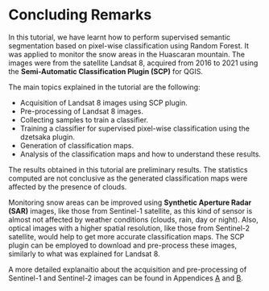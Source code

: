 # Concluding Remarks

In this tutorial, we have learnt how to perform supervised semantic segmentation based on pixel-wise classification using Random Forest. It was applied to monitor the snow areas in the Huascaran mountain. The images were from the satellite Landsat 8, acquired from 2016 to 2021 using the **Semi-Automatic Classification Plugin (SCP)** for QGIS.

The main topics explained in the tutorial are the following:
- Acquisition of Landsat 8 images using SCP plugin.
- Pre-processing of Landsat 8 images.
- Collecting samples to train a classifier.
- Training a classifier for supervised pixel-wise classification using the dzetsaka plugin.
- Generation of classification maps.
- Analysis of the classification maps and how to understand these results.

The results obtained in this tutorial are preliminary results. The statistics computed are not conclusive as the generated classification maps were affected by the presence of clouds.

Monitoring snow areas can be improved using **Synthetic Aperture Radar (SAR)** images, like those from Sentinel-1 satellite, as this kind of sensor is almost not affected by weather conditions (clouds, rain, day or night). Also, optical images with a higher spatial resolution, like those from Sentinel-2 satellite, would help to get more accurate classification maps. The SCP plugin can be employed to download and pre-process these images, similarly to what was explained for Landsat 8.

A more detailed explanaitio about the acquisition and pre-processing of Sentinel-1 and Sentinel-2 images can be found in Appendices [A](10_appendix_A.html#appendix-a-working-with-sentinel-1-images) and [B](11_appendix_B.html#appendix-b-working-with-sentinel-2-images).
